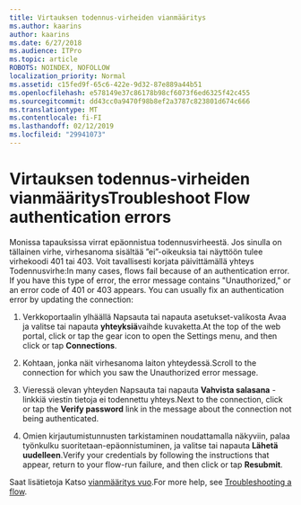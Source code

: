 ```yaml
---
title: Virtauksen todennus-virheiden vianmääritys
ms.author: kaarins
author: kaarins
ms.date: 6/27/2018
ms.audience: ITPro
ms.topic: article
ROBOTS: NOINDEX, NOFOLLOW
localization_priority: Normal
ms.assetid: c15fed9f-65c6-422e-9d32-87e889a44b51
ms.openlocfilehash: e578149e37c86178b98cf6073f6ed6325f42c455
ms.sourcegitcommit: dd43cc0a9470f98b8ef2a3787c823801d674c666
ms.translationtype: MT
ms.contentlocale: fi-FI
ms.lasthandoff: 02/12/2019
ms.locfileid: "29941073"
---
```

# <a name="troubleshoot-flow-authentication-errors"></a><span data-ttu-id="d5076-102">Virtauksen todennus-virheiden vianmääritys</span><span class="sxs-lookup"><span data-stu-id="d5076-102">Troubleshoot Flow authentication errors</span></span>

<span data-ttu-id="d5076-p101">Monissa tapauksissa virrat epäonnistua todennusvirheestä. Jos sinulla on tällainen virhe, virhesanoma sisältää ”ei”-oikeuksia tai näyttöön tulee virhekoodi 401 tai 403. Voit tavallisesti korjata päivittämällä yhteys Todennusvirhe:</span><span class="sxs-lookup"><span data-stu-id="d5076-p101">In many cases, flows fail because of an authentication error. If you have this type of error, the error message contains "Unauthorized," or an error code of 401 or 403 appears. You can usually fix an authentication error by updating the connection:</span></span>
  
1. <span data-ttu-id="d5076-106">Verkkoportaalin ylhäällä Napsauta tai napauta asetukset-valikosta Avaa ja valitse tai napauta **yhteyksiä**vaihde kuvaketta.</span><span class="sxs-lookup"><span data-stu-id="d5076-106">At the top of the web portal, click or tap the gear icon to open the Settings menu, and then click or tap **Connections**.</span></span>
    
2. <span data-ttu-id="d5076-107">Kohtaan, jonka näit virhesanoma laiton yhteydessä.</span><span class="sxs-lookup"><span data-stu-id="d5076-107">Scroll to the connection for which you saw the Unauthorized error message.</span></span>
    
3. <span data-ttu-id="d5076-108">Vieressä olevan yhteyden Napsauta tai napauta **Vahvista salasana** -linkkiä viestin tietoja ei todennettu yhteys.</span><span class="sxs-lookup"><span data-stu-id="d5076-108">Next to the connection, click or tap the **Verify password** link in the message about the connection not being authenticated.</span></span> 
    
4. <span data-ttu-id="d5076-109">Omien kirjautumistunnusten tarkistaminen noudattamalla näkyviin, palaa työnkulku suoritetaan-epäonnistuminen, ja valitse tai napauta **Lähetä uudelleen**.</span><span class="sxs-lookup"><span data-stu-id="d5076-109">Verify your credentials by following the instructions that appear, return to your flow-run failure, and then click or tap **Resubmit**.</span></span>
    
<span data-ttu-id="d5076-110">Saat lisätietoja Katso [vianmääritys vuo](https://go.microsoft.com/fwlink/?linkid=872110).</span><span class="sxs-lookup"><span data-stu-id="d5076-110">For more help, see [Troubleshooting a flow](https://go.microsoft.com/fwlink/?linkid=872110).</span></span>
  


